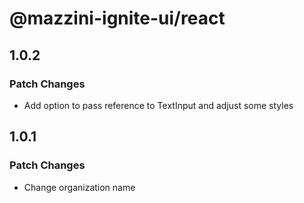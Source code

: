 # @mazzini-ignite-ui/react

## 1.0.2

### Patch Changes

- Add option to pass reference to TextInput and adjust some styles

## 1.0.1

### Patch Changes

- Change organization name
